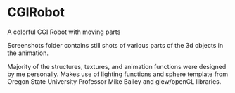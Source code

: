 # CGIRobot
A colorful CGI Robot with moving parts

Screenshots folder contains still shots of various parts of the 3d objects in the animation.

Majority of the structures, textures, and animation functions were designed by me personally.
Makes use of lighting functions and sphere template from Oregon State University Professor Mike Bailey and glew/openGL libraries.


